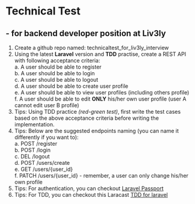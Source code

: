# Technical Test 
## - for backend developer position at Liv3ly

1. Create a github repo named: technicaltest_for_liv3ly_interview
2. Using the latest <strong>Laravel</strong> version and <strong>TDD</strong> practise, create a REST API with following acceptance criteria:  
   a. A user should be able to register  
   b. A user should be able to login  
   c. A user should be able to logout  
   d. A user should be able to create user profile  
   e. A user should be able to view user profiles (including others profile)  
   f. A user should be able to edit <strong>ONLY</strong> his/her own user profile (user A cannot edit user B profile)  
3. Tips: Using TDD practice <i>(red-green test)</i>, first write the test cases based on the above acceptance criteria before writing the implementation.
4. Tips: Below are the suggested endpoints naming (you can name it differently if you want to):  
   a. POST /register  
   b. POST /login  
   c. DEL /logout  
   d. POST /users/create  
   e. GET /users/{user_id}  
   f. PATCH /users/{user_id} - remember, a user can only change his/her own profile  
5. Tips: For authentication, you can checkout [Laravel Passport](https://laravel.com/docs/8.x/passport)
6. Tips: For TDD, you can checkout this Laracast [TDD for laravel](https://laracasts.com/series/build-a-laravel-app-with-tdd)
